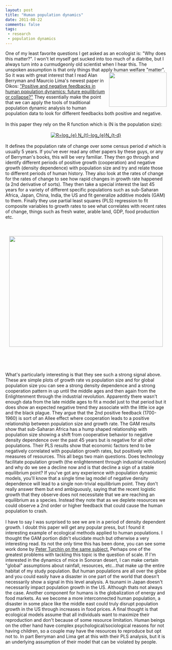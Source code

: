 ```yaml
---
layout: post
title: "Human population dynamics"
date: 2011-08-22
comments: false
tags:
 - research
 - population dynamics
---
```


<div class='post'>
One of my least favorite questions I get asked as an ecologist is: "Why does this matter?".  I won't let myself get sucked into too much of a diatribe, but I always turn into a curmudgeonly old scientist when I hear this.  The unspoken assumption is that only things that apply human welfare "matter".  <a onblur="try {parent.deselectBloggerImageGracefully();} catch(e) {}" href="http://3.bp.blogspot.com/-oQCJbPLRWFs/TilvCcEKwaI/AAAAAAAAAKk/L4GhFpDhQ1E/s1600/Crowd.jpg"><img style="float:right; margin:0 0 10px 10px;cursor:pointer; cursor:hand;width: 180px; height: 107px;" src="http://3.bp.blogspot.com/-oQCJbPLRWFs/TilvCcEKwaI/AAAAAAAAAKk/L4GhFpDhQ1E/s1600/Crowd.jpg" border="0" alt="" /></a>So it was with great interest that I read Alan Berryman and Maurcio Lima's newest paper in Oikos: <a href="http://dl.dropbox.com/u/11290739/Lima_Berryman-2011.pdf">"Positive and negative feedbacks in human population dynamics: future equilibrium or collapse?"</a>  They essentially make the point that we can apply the tools of traditional population dynamic analysis to human population data to look for different feedbacks both positive and negative. 
<br />
<br />In this paper they rely on the R function which is (N is the population size):<center>
<br /><a href="http://www.codecogs.com/eqnedit.php?latex=R=log_{e} N_{t}-log_{e}N_{t-d}" target="_blank"><img src="http://latex.codecogs.com/png.latex?R=log_{e} N_{t}-log_{e}N_{t-d}" title="R=log_{e} N_{t}-log_{e}N_{t-d}" /></a></center>
<br />It defines the population rate of change over some census period <i>d</i> which is usually 5 years.  If you've ever read any other papers by these guys, or any of Berryman's books, this will be very familiar.  They then go through and identify different periods of positive growth (cooperation) and negative growth (density dependence) with population size and try and relate those to different periods of human history.  They also look at the rates of change for the rates of change to see how rapid changes in growth rate happened (a 2nd derivative of sorts).  They then take a special interest the last 45 years for a variety of different specific populations such as sub-Saharan Africa, Japan, China, India, the US and fit generalize additive models (GAM) to them.  Finally they use partial least squares (PLS) regression to fit composite variables to growth rates to see what correlates with recent rates of change, things such as fresh water, arable land, GDP, food production etc.
<br />
<br />
<br /> 
<br /><a onblur="try {parent.deselectBloggerImageGracefully();} catch(e) {}" href="http://3.bp.blogspot.com/-nyHeZDgNn0s/TlKhzKUiO4I/AAAAAAAAC1U/JqcKAM_ax50/s1600/bloggerLima.png"><img style="display:block; margin:0px auto 10px; text-align:center;cursor:pointer; cursor:hand;width: 480px; height: 345px;" src="http://3.bp.blogspot.com/-nyHeZDgNn0s/TlKhzKUiO4I/AAAAAAAAC1U/JqcKAM_ax50/s320/bloggerLima.png" border="0" alt=""id="BLOGGER_PHOTO_ID_5643751183364537218" /></a>
<br />
<br />
<br />
<br />What's particularly interesting is that they see such a strong signal above. These are simple plots of growth rate vs population size and for global population size you can see a strong density dependence and a strong cooperation pattern in up until the  middle ages and then again from the Enlightenment through the industrial revolution.  Apparently there wasn't enough data from the late middle ages to fit a model just to that period but it does show an expected negative trend they associate with the little ice age and the black plague.  They argue that the 2nd positive feedback (1700-1960) is sort of an Allee effect where cooperation leads to a positive relationship between population size and growth rate.   The GAM results show that sub-Saharan Africa has a hump shaped relationship with population size showing a shift from cooperative behavior to negative density dependence over the past 45 years but is negative for all other populations.  Their PLS results show that economic factors tend to be negatively correlated with population growth rates, but positively with measures of resources.  This all begs two main questions. Does technology facilitate population growth (the enlightenment through industrial revolution) and why do we see a decline now and is that decline a sign of a stable equilibrium point?  If you've got any experience with population dynamic models, you'll know that a single time lag model of negative density dependence will lead to a single non-trivial equilibrium point. They don't really answer them but end ambiguously, saying that the recent logistic growth that they observe does not necessitate that we are reaching an equilibrium as a species.  Instead they note that as we deplete resources we could observe a 2nd order or higher feedback that could cause the human population to crash.  
<br />
<br />I have to say I was surprised to see we are in a period of density dependent growth. I doubt this paper will get any popular press, but I found it interesting example of ecological methods applied to human populations. I thought the GAM portion didn't elucidate much but otherwise a very interesting read. Its not the only time this has been done, you can see some work done by <a href="http://www.eeb.uconn.edu/people/turchin/PDF/RevSEC.pdf">Peter Turchin on the same subject.</a>  Perhaps one of the greatest problems with tackling this topic is the question of scale.  If I'm interested in the dynamics of mice in Sonoran desert, I can make certain "global" assumptions about rainfall, resources, etc...that make up the entire habitat of my study population.  But human populations are all over the globe and you could easily have a disaster in one part of the world that doesn't necessarily show a signal in this level analysis.  A tsunami in Japan doesn't necessarily impact population growth in the US.  Although thats not always the case.  Another component for humans is the globalization of energy and food markets. As we become a more interconnected human population, a disaster in some place like the middle east could truly disrupt population growth in the US through increases in food prices.  A final thought is that ecological models assume that all individuals want to maximize their reproduction and don't because of some resource limitation.  Human beings on the other hand  have complex psychological/sociological reasons for not having children, so a couple may have the resources to reproduce but opt not to.  In part Berryman and Lima get at this with their PLS analysis, but it is an underlying assumption of their model that can be violated by people.  
<br />
<br /></div>
